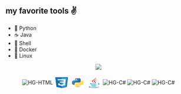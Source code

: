 
## my favorite tools ✌

- 🐍 Python
- ☕  Java
- 📜 Shell
- 🐋 Docker 
- 🐧 Linux

<div align="center" >
  <a href="https://www.linkedin.com/in/gustavo-benicio-9724bb254" target="blank">
    <img src="https://img.shields.io/badge/-LinkedIn-%230077B5?style=for-the-badge&logo=linkedin&logoColor=white" target="_blank">
  </a> 
</div>


</div>
<div style="display: inline_block" align="center"><br>
  <img align="center" alt="HG-HTML" height="30" width="40" src="[https://icon2.cleanpng.com/20180411/crq/kisspng-flask-python-bottle-web-framework-web-application-flask-5ace6e9390a584.8245874315234781635925.jpg](https://cdn.iconscout.com/icon/free/png-256/free-flask-51-285137.png?f=webp)">
  <img align="center" alt="HG-CSS" height="30" width="40" src="https://raw.githubusercontent.com/devicons/devicon/master/icons/css3/css3-original.svg">
  <img align="center" alt="HG-Python" height="30" width="40" src="https://raw.githubusercontent.com/devicons/devicon/master/icons/python/python-original.svg">
  <img align="center" alt="HG-DOCKER" height="30" width="40" src="https://raw.githubusercontent.com/devicons/devicon/master/icons/java/java-original.svg">
  <img align="center" alt="HG-C#" height="30" width="30" src="https://cdn-icons-png.flaticon.com/512/919/919853.png">
  <img align="center" alt="HG-C#" height="45" width="45" src="https://brandlogos.net/wp-content/uploads/2021/09/bootstrap-logo.png">
  <img align="center" alt="HG-C#" height="30" width="30" src="https://cdn-icons-png.flaticon.com/512/6124/6124995.png">
</div>
